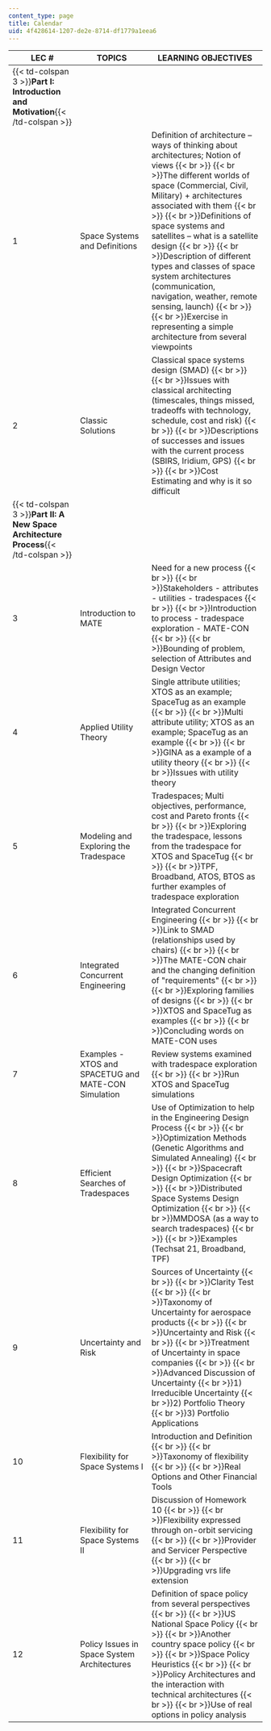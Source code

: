 ```yaml
---
content_type: page
title: Calendar
uid: 4f428614-1207-de2e-8714-df1779a1eea6
---
```


| LEC # | TOPICS | LEARNING OBJECTIVES |
| --- | --- | --- |
| {{< td-colspan 3 >}}**Part I: Introduction and Motivation**{{< /td-colspan >}} |||
| 1 | Space Systems and Definitions | Definition of architecture – ways of thinking about architectures; Notion of views  {{< br >}}  {{< br >}}The different worlds of space (Commercial, Civil, Military) + architectures associated with them  {{< br >}}  {{< br >}}Definitions of space systems and satellites – what is a satellite design  {{< br >}}  {{< br >}}Description of different types and classes of space system architectures (communication, navigation, weather, remote sensing, launch)  {{< br >}}  {{< br >}}Exercise in representing a simple architecture from several viewpoints |
| 2 | Classic Solutions | Classical space systems design (SMAD)  {{< br >}}  {{< br >}}Issues with classical architecting (timescales, things missed, tradeoffs with technology, schedule, cost and risk)  {{< br >}}  {{< br >}}Descriptions of successes and issues with the current process (SBIRS, Iridium, GPS)  {{< br >}}  {{< br >}}Cost Estimating and why is it so difficult |
| {{< td-colspan 3 >}}**Part II: A New Space Architecture Process**{{< /td-colspan >}} |||
| 3 | Introduction to MATE | Need for a new process  {{< br >}}  {{< br >}}Stakeholders - attributes - utilities - tradespaces  {{< br >}}  {{< br >}}Introduction to process - tradespace exploration - MATE-CON  {{< br >}}  {{< br >}}Bounding of problem, selection of Attributes and Design Vector |
| 4 | Applied Utility Theory | Single attribute utilities; XTOS as an example; SpaceTug as an example  {{< br >}}  {{< br >}}Multi attribute utility; XTOS as an example; SpaceTug as an example  {{< br >}}  {{< br >}}GINA as a example of a utility theory  {{< br >}}  {{< br >}}Issues with utility theory |
| 5 | Modeling and Exploring the Tradespace | Tradespaces; Multi objectives, performance, cost and Pareto fronts  {{< br >}}  {{< br >}}Exploring the tradespace, lessons from the tradespace for XTOS and SpaceTug  {{< br >}}  {{< br >}}TPF, Broadband, ATOS, BTOS as further examples of tradespace exploration |
| 6 | Integrated Concurrent Engineering | Integrated Concurrent Engineering  {{< br >}}  {{< br >}}Link to SMAD (relationships used by chairs)  {{< br >}}  {{< br >}}The MATE-CON chair and the changing definition of "requirements"  {{< br >}}  {{< br >}}Exploring families of designs  {{< br >}}  {{< br >}}XTOS and SpaceTug as examples  {{< br >}}  {{< br >}}Concluding words on MATE-CON uses |
| 7 | Examples - XTOS and SPACETUG and MATE-CON Simulation | Review systems examined with tradespace exploration  {{< br >}}  {{< br >}}Run XTOS and SpaceTug simulations |
| 8 | Efficient Searches of Tradespaces | Use of Optimization to help in the Engineering Design Process  {{< br >}}  {{< br >}}Optimization Methods (Genetic Algorithms and Simulated Annealing)  {{< br >}}  {{< br >}}Spacecraft Design Optimization  {{< br >}}  {{< br >}}Distributed Space Systems Design Optimization  {{< br >}}  {{< br >}}MMDOSA (as a way to search tradespaces)  {{< br >}}  {{< br >}}Examples (Techsat 21, Broadband, TPF) |
| 9 | Uncertainty and Risk | Sources of Uncertainty  {{< br >}}  {{< br >}}Clarity Test  {{< br >}}  {{< br >}}Taxonomy of Uncertainty for aerospace products  {{< br >}}  {{< br >}}Uncertainty and Risk  {{< br >}}  {{< br >}}Treatment of Uncertainty in space companies  {{< br >}}  {{< br >}}Advanced Discussion of Uncertainty  {{< br >}}1) Irreducible Uncertainty  {{< br >}}2) Portfolio Theory  {{< br >}}3) Portfolio Applications |
| 10 | Flexibility for Space Systems I | Introduction and Definition  {{< br >}}  {{< br >}}Taxonomy of flexibility  {{< br >}}  {{< br >}}Real Options and Other Financial Tools |
| 11 | Flexibility for Space Systems II | Discussion of Homework 10  {{< br >}}  {{< br >}}Flexibility expressed through on-orbit servicing  {{< br >}}  {{< br >}}Provider and Servicer Perspective  {{< br >}}  {{< br >}}Upgrading vrs life extension |
| 12 | Policy Issues in Space System Architectures | Definition of space policy from several perspectives  {{< br >}}  {{< br >}}US National Space Policy  {{< br >}}  {{< br >}}Another country space policy  {{< br >}}  {{< br >}}Space Policy Heuristics  {{< br >}}  {{< br >}}Policy Architectures and the interaction with technical architectures  {{< br >}}  {{< br >}}Use of real options in policy analysis